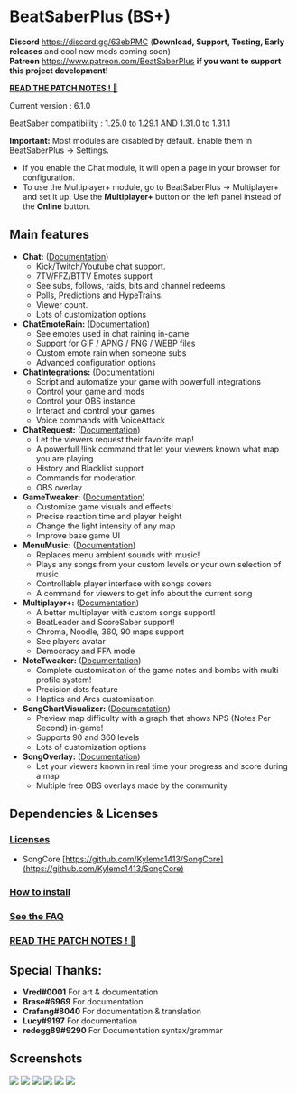 # BeatSaberPlus (BS+)

**Discord** https://discord.gg/63ebPMC (**Download, Support, Testing, Early releases** and cool new mods coming soon)  
**Patreon** https://www.patreon.com/BeatSaberPlus **if you want to support this project development!**  

**[READ THE PATCH NOTES ! 🥖](https://github.com/hardcpp/BeatSaberPlus/wiki/%5BEN%5D-Patchnotes)**

Current version : 6.1.0

BeatSaber compatibility : 1.25.0 to 1.29.1 AND 1.31.0 to 1.31.1

**Important:** Most modules are disabled by default. Enable them in BeatSaberPlus -> Settings.  
*   If you enable the Chat module, it will open a page in your browser for configuration.
*   To use the Multiplayer+ module, go to BeatSaberPlus -> Multiplayer+ and set it up. Use the **Multiplayer+** button on the left panel instead of the **Online** button.  

## Main features
- **Chat:** ([Documentation](https://github.com/hardcpp/BeatSaberPlus/wiki/%5BEN%5D-Chat))
	- Kick/Twitch/Youtube chat support.
	- 7TV/FFZ/BTTV Emotes support
	- See subs, follows, raids, bits and channel redeems
	- Polls, Predictions and HypeTrains.
	- Viewer count.
	- Lots of customization options
- **ChatEmoteRain:** ([Documentation](https://github.com/hardcpp/BeatSaberPlus/wiki/%5BEN%5D-Chat-Emote-Rain))
	- See emotes used in chat raining in-game
	- Support for GIF / APNG / PNG / WEBP files
	- Custom emote rain when someone subs
	- Advanced configuration options
- **ChatIntegrations:** ([Documentation](https://github.com/hardcpp/BeatSaberPlus/wiki/%5BEN%5D-Chat-Integrations))
	- Script and automatize your game with powerfull integrations
	- Control your game and mods
	- Control your OBS instance
	- Interact and control your games
	- Voice commands with VoiceAttack
- **ChatRequest:** ([Documentation](https://github.com/hardcpp/BeatSaberPlus/wiki/%5BEN%5D-Chat-Request))
	- Let the viewers request their favorite map!
	- A powerfull !link command that let your viewers known what map you are playing
	- History and Blacklist support
	- Commands for moderation
	- OBS overlay
- **GameTweaker:** ([Documentation](https://github.com/hardcpp/BeatSaberPlus/wiki/%5BEN%5D-Game-Tweaker))  
	- Customize game visuals and effects!
	- Precise reaction time and player height
	- Change the light intensity of any map
	- Improve base game UI
- **MenuMusic:** ([Documentation](https://github.com/hardcpp/BeatSaberPlus/wiki/%5BEN%5D-Menu-Music))
	- Replaces menu ambient sounds with music!
	- Plays any songs from your custom levels or your own selection of music
	- Controllable player interface with songs covers
	- A command for viewers to get info about the current song
- **Multiplayer+:** ([Documentation](https://github.com/hardcpp/BeatSaberPlus/wiki/%5BEN%5D-Multiplayer-Plus))  
	- A better multiplayer with custom songs support!
	- BeatLeader and ScoreSaber support!
	- Chroma, Noodle, 360, 90 maps support
	- See players avatar
	- Democracy and FFA mode
- **NoteTweaker:** ([Documentation](https://github.com/hardcpp/BeatSaberPlus/wiki/%5BEN%5D-Note-Tweaker))
	- Complete customisation of the game notes and bombs with multi profile system!
	- Precision dots feature
	- Haptics and Arcs customisation
- **SongChartVisualizer:** ([Documentation](https://github.com/hardcpp/BeatSaberPlus/wiki/%5BEN%5D-Song-Chart-Visualizer))
	- Preview map difficulty with a graph that shows NPS (Notes Per Second) in-game!
	- Supports 90 and 360 levels
	- Lots of customization options
 - **SongOverlay:** ([Documentation](https://github.com/hardcpp/BeatSaberPlus/wiki/%5BEN%5D-Song-Overlay))
	- Let your viewers known in real time your progress and score during a map
	- Multiple free OBS overlays made by the community

## **Dependencies & Licenses**
### **[Licenses](https://github.com/hardcpp/BeatSaberPlus/wiki#licenses)**

- SongCore [https://github.com/Kylemc1413/SongCore](https://github.com/Kylemc1413/SongCore)

### **[How to install](https://github.com/hardcpp/BeatSaberPlus/wiki#2---How-to-Install)**
### **[See the FAQ](https://github.com/hardcpp/BeatSaberPlus/wiki/%5BEN%5D-FAQ)**
### **[READ THE PATCH NOTES ! 🥖](https://github.com/hardcpp/BeatSaberPlus/wiki/%5BEN%5D-Patchnotes)**

## **Special Thanks**:
- **Vred#0001** For art & documentation
- **Brase#6969** For documentation
- **Crafang#8040** For documentation & translation
- **Lucy#9197** For documentation
- **redegg89#9290** For Documentation syntax/grammar

## **Screenshots**
![](https://puu.sh/GO6tf/81ff167aab.png)
![](https://puu.sh/GKKJJ/7a481941c5.png)
![](https://puu.sh/GKPcD/ecee2e5d86.png)
![](https://puu.sh/GH9Rn/d9d4966a04.png)
![](https://puu.sh/GH9RA/f6dc522cd1.png)
![](https://puu.sh/GL7BX/0e5f12cfce.jpg)
